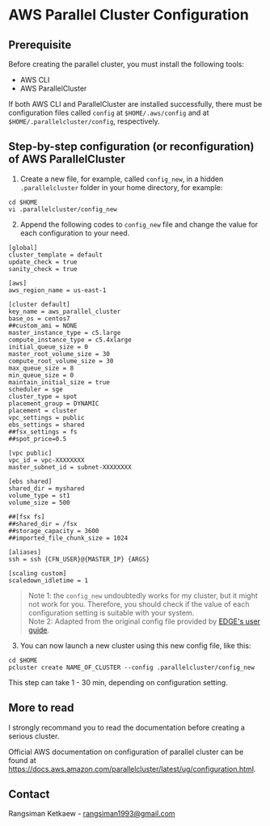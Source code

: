 # AWS Parallel Cluster Configuration

## Prerequisite

Before creating the parallel cluster, you must install the following tools:

- AWS CLI
- AWS ParallelCluster

If both AWS CLI and ParallelCluster are installed successfully, there must be configuration files called `config` at `$HOME/.aws/config` and at `$HOME/.parallelcluster/config`, respectively.

## Step-by-step configuration (or reconfiguration) of AWS ParallelCluster

1. Create a new file, for example, called `config_new`, in a hidden `.parallelcluster` folder in your home directory, for example:

```
cd $HOME
vi .parallelcluster/config_new
```

2. Append the following codes to `config_new` file and change the value for each configuration to your need.

```
[global]
cluster_template = default
update_check = true
sanity_check = true

[aws]
aws_region_name = us-east-1

[cluster default]
key_name = aws_parallel_cluster
base_os = centos7
##custom_ami = NONE
master_instance_type = c5.large
compute_instance_type = c5.4xlarge
initial_queue_size = 0
master_root_volume_size = 30
compute_root_volume_size = 30
max_queue_size = 8
min_queue_size = 0
maintain_initial_size = true
scheduler = sge
cluster_type = spot
placement_group = DYNAMIC
placement = cluster
vpc_settings = public
ebs_settings = shared
##fsx_settings = fs
##spot_price=0.5

[vpc public]
vpc_id = vpc-XXXXXXXX
master_subnet_id = subnet-XXXXXXXX

[ebs shared]
shared_dir = myshared
volume_type = st1
volume_size = 500

##[fsx fs]
##shared_dir = /fsx
##storage_capacity = 3600
##imported_file_chunk_size = 1024

[aliases]
ssh = ssh {CFN_USER}@{MASTER_IP} {ARGS}

[scaling custom]
scaledown_idletime = 1
```

> Note 1: the `config_new` undoubtedly works for my cluster, but it might not work for you. Therefore, you should check if the value of each configuration setting is suitable with your system. </br>
> Note 2: Adapted from the original config file provided by [EDGE's user guide](http://usr.dial3343.org/en/master/chapters/setup/cloud.html#sec-cloud-parallel-cluster).

3. You can now launch a new cluster using this new config file, like this:

```
cd $HOME
pcluster create NAME_OF_CLUSTER --config .parallelcluster/config_new
```

This step can take 1 - 30 min, depending on configuration setting.

## More to read

I strongly recommand you to read the documentation before creating a serious cluster.

Official AWS documentation on configuration of parallel cluster can be found at https://docs.aws.amazon.com/parallelcluster/latest/ug/configuration.html.

## Contact

Rangsiman Ketkaew - rangsiman1993@gmail.com
